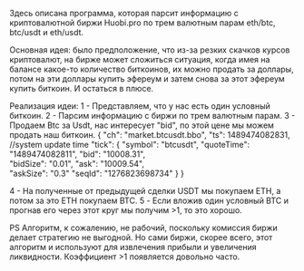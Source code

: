 Здесь описана программа, которая парсит информацию с криптовалютной биржи Huobi.pro по трем 
валютным парам eth/btc, btc/usdt и eth/usdt.

Основная идея: было предположение, что из-за резких скачков курсов криптовалют, на бирже может
сложиться ситуация, когда имея на балансе какое-то количество биткоинов, их можно продать за 
доллары, потом на эти доллары купить эфереум и затем снова за этот эфереум купить биткоин. И остаться в плюсе.

Реализация идеи:
1 - Представляем, что у нас есть один условный биткоин.
2 - Парсим информацию с биржи по трем валютным парам.
3 - Продаем Btc за Usdt, нас интересует "bid", по этой цене мы можем продать наш биткоин.
{
  "ch": "market.btcusdt.bbo",
  "ts": 1489474082831, //system update time
  "tick": {
    "symbol": "btcusdt",
    "quoteTime": "1489474082811",
    "bid": "10008.31",    
    "bidSize": "0.01",
    "ask": "10009.54",    
    "askSize": "0.3"
    "seqId": "1276823698734"
  }
}

4 - На полученные от предыдущей сделки USDT мы покупаем ETH, а потом за это ETH покупаем BTC.
5 - Если вложив один условный BTC и прогнав его через этот круг мы получим >1, то это хорошо.

PS Алгоритм, к сожалению, не рабочий, поскольку комиссия биржи делает стратегию не выгодной.
Но сами биржи, скорее всего, этот алгоритм и используют для извлечения прибыли и увеличения 
ликвидности. Коэффициент >1 появляется довольно часто.
